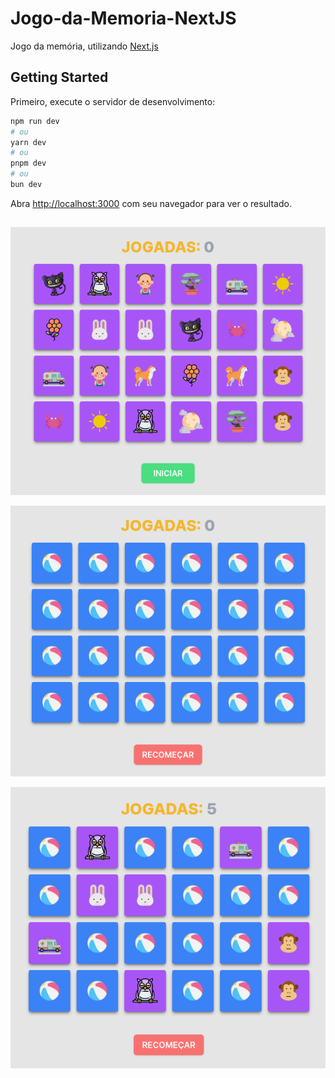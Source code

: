 # Jogo-da-Memoria-NextJS

Jogo da memória, utilizando [Next.js](https://nextjs.org/)

## Getting Started

Primeiro, execute o servidor de desenvolvimento:

```bash
npm run dev
# ou
yarn dev
# ou
pnpm dev
# ou
bun dev
```

Abra [http://localhost:3000](http://localhost:3000) com seu navegador para ver o resultado.

##

![alt text](image.png)

![alt text](image-1.png)

![alt text](image-2.png)
